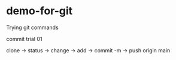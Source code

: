 # demo-for-git
Trying git commands 

commit trial 01

clone -> status -> change -> add -> commit -m -> push origin main